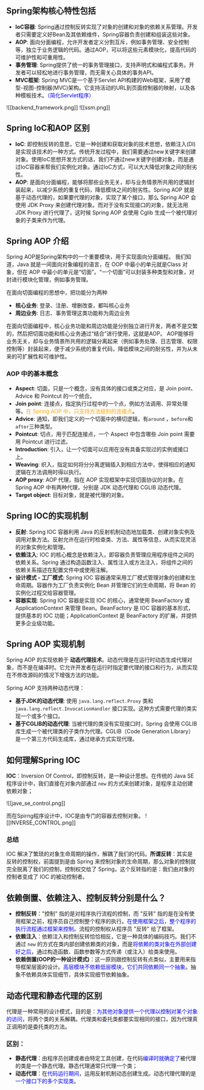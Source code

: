 ## Spring架构核心特性包括

- **IoC容器**: Spring通过控制反转实现了对象的创建和对象的依赖关系管理。开发者只需要定义好Bean及其依赖维件，Spring容器负责创建和组装这些对象。
- **AOP**: 面向分面编程，允许开发者定义分割互斥，例如事务管理、安全控制等，独立于业务逻辑的代码。通过AOP，可以将这些元素模块化，提高代码的可维护性和可重用性。
- **事务管理**: Spring提供了统一的事务管理接口，支持声明式和编程式事务。开发者可以轻松地进行事务管理，而无需关心具体的事务API。
- **MVC框架**: Spring MVC是一个基于Servlet API构建的Web框架，采用了模型-视图-控制器(MVC)架构。它支持活动的URL到页面控制器的映射，以及各种模板技术。<span style="color: blue;">（简化Servlet程序）</span>

![[backend_framework.png]]
![[ssm.png]]


## Spring IoC和AOP 区别

- **IoC**: 即控制反转的意思，它是一种创建和获取对象的技术思想，依赖注入(DI)是实现该技术的一种方式。传统开发过程中，我们需要通过new关键字来创建对象。使用IoC思想开发方式的话，我们不通过new关键字创建对象，而是通过IoC容器来帮我们实例化对象。通过IoC方式，可以大大降低对象之间的耐劣性。
- **AOP**: 是面向分面编程，能够将那些业务无关，却与业务情景所共用的逻辑封装起来，以减少系统的重复代码，降低模块之间的耐劣性。Spring AOP 就是基于动态代理的，如果要代理的对象，实现了某个接口，那么 Spring AOP 会使用 JDK Proxy 来创建代理对象。而对于没有实现接口的对象，就无法用 JDK Proxy 进行代理了，这时候 Spring AOP 会使用 Cglib 生成一个被代理对象的子类来作为代理。


## Spring AOP 介绍

Spring AOP是Spring架构中的一个重要模块，用于实现面向分面编程。
我们知道，Java 就是一间面向对象编程的语言，在 OOP 中最小的单元就是Class 对象，但在 AOP 中最小的单元是“切面”。“一个切面”可以封装多种类型和对象，对封进行模块化管理，例如事务管理。

在面向切面编程的思想中，把功能分为两种
- **核心业务**: 登录、注册、增删改查，都叫核心业务
- **周边业务**: 日志、事务管理这类功能称为周边业务

在面向切面编程中，核心业务功能和周边功能是分别独立进行开发，两者不是交繁的，然后把切面功能和核心业务通过“结合”进行使用，这就是AOP。
AOP能够将业务无关，却与业务情景所共用的逻辑分离起来（例如事务处理、日志管理、权限控制等）封装起来，便于减少系统的重复代码，降低模块之间的耐劣性，并为从未来的可扩展性和可维护性。

### AOP 中的基本概念

- **Aspect**: 切面，只是一个概念，没有具体的接口或类之对应，是 Join point、Advice 和 Pointcut 的一个统合。
- **Join point**: 连接点，指定执行过程中的一个点，例如方法调用、异常处理等。<span style="color: orange;">在 Spring AOP 中，只支持方法级别的连接点</span>。
- **Advice**: 通知，即我们定义的一个切面中的横切逻辑，有`around` ，`before`和`after`三种类型。
- **Pointcut**: 切点，用于匹配连接点，一个 Aspect 中包含哪些 Join point 需要用 Pointcut 进行过滤。
- **Introduction**: 引入，让一个切面可以应用在没有具备实现过的实例或接口上。
- **Weaving**: 织入，指定如何将分分离逻辑插入到相应方法中，使得相应的通知逻辑在方法调用时得以执行。
- **AOP proxy**: AOP 代理，指在 AOP 实现框架中实现切面协议的对象。在 Spring AOP 中有两种代理，分别是 JDK 动态代理和 CGLIB 动态代理。
- **Target object**: 目标对象，就是被代理的对象。


## Spring IOC的实现机制

- **反射**: Spring IOC 容器利用 Java 的反射机制动态地加载类、创建对象实例及调用对象方法。反射允许在运行时检查类、方法、属性等信息，从而实现灵活的对象实例化和管理。
- **依赖注入**: IOC 的核心概念是依赖注入，即容器负责管理应用程序组件之间的依赖关系。Spring 通过构造函数注入、属性注入或方法注入，将组件之间的依赖关系描述在配置文件中或使用注解。
- **设计模式 - 工厂模式**: Spring IOC 容器通常采用工厂模式管理对象的创建和生命周期。容器作为工厂负责实例化 Bean 并管理它们的生命周期，将 Bean 的实例化过程交给容器管理。
- **容器实现**: Spring IOC 容器是实现 IOC 的核心，通常使用 BeanFactory 或 ApplicationContext 来管理 Bean。BeanFactory 是 IOC 容器的基本形式，提供基本的 IOC 功能；ApplicationContext 是 BeanFactory 的扩展，并提供更多企业级功能。


## Spring AOP 实现机制

Spring AOP 的实现依赖于 **动态代理技术**。动态代理是在运行时动态生成代理对象，而不是在编译时。它允许开发者在运行时指定要代理的接口和行为，从而实现在不修改源码的情况下增强方法的功能。

Spring AOP 支持两种动态代理：
- **基于JDK的动态代理**: 使用 `java.lang.reflect.Proxy` 类和`java.lang.reflect.InvocationHandler` 接口实现。这种方式需要代理的类实现一个或多个接口。
- **基于CGLIB的动态代理**: 当被代理的类没有实现接口时，Spring 会使用 CGLIB 库生成一个被代理类的子类作为代理。CGLIB（Code Generation Library）是一个第三方代码生成库，通过继承方式实现代理。


## 如何理解Spring IOC

**IOC**：Inversion Of Control，即控制反转，是一种设计思想。在传统的 Java SE 程序设计中，我们直接在对象内部通过 `new` 的方式来创建对象，是程序主动创建依赖对象；

![[jave_se_control.png]]

而在Spirng程序设计中，IOC是由专门的容器去控制对象。
![[INVERSE_CONTROL.png]]

### **总结**
IOC 解决了繁琐的对象生命周期的操作，解耦了我们的代码。**所谓反转**：其实是反转的控制权，前面提到是由 Spring 来控制对象的生命周期，那么对象的控制就完全脱离了我们的控制，控制权交给了 Spring。这个反转指的是：我们由对象的控制者变成了 IOC 的被动控制者。


## 依赖倒置、依赖注入、控制反转分别是什么？

- **控制反转**："控制" 指的是对程序执行流程的控制，而 "反转" 指的是在没有使用框架之前，程序员自己控制整个程序的执行。<span style="color: blue;">在使用框架之后，整个程序的执行流程通过框架来控制。</span>流程的控制权从程序员 "反转" 给了框架。
- **依赖注入**：依赖注入和控制反转恰恰相反，它是一种具体的编码技巧。我们不通过 `new` 的方式在类内部创建依赖类的对象，而是<span style="color: blue;">将依赖的类对象在外部创建好之后</span>，通过构造函数、函数参数等方式传递（或注入）给类来使用。
- **依赖倒置(OOP的一种设计模式)**：这一原则跟控制反转有点类似，主要用来指导框架层面的设计。<span style="color: blue;">高层模块不依赖低层模块，它们共同依赖同一个抽象</span>。抽象不依赖具体实现细节，具体实现细节依赖抽象。


## 动态代理和静态代理的区别

代理是一种常用的设计模式，目的是：<span style="color: blue;">为其他对象提供一个代理以控制对某个对象的访问</span>，将两个类的关系解耦。代理类和委托类都要实现相同的接口，因为代理真正调用的是委托类的方法。
### 区别：
- **静态代理**：由程序员创建或者由特定工具创建，在代码<span style="color: blue;">编译时就确定了</span>被代理的类是一个静态代理。静态代理通常只代理一个类；
- **动态代理**：在<span style="color: blue;">代码运行期间</span>，运用反射机制动态创建生成。动态代理代理的是<span style="color: blue;">一个接口下的多个实现类</span>。


